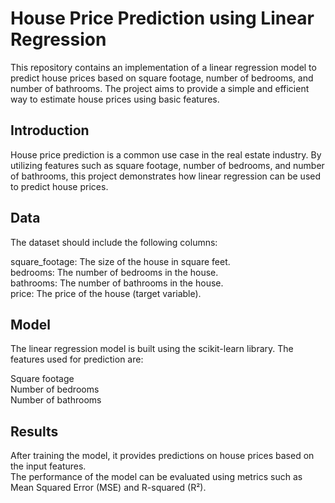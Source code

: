 # House Price Prediction using Linear Regression

This repository contains an implementation of a linear regression model to predict house prices based on square footage, number of bedrooms, and number of bathrooms. The project aims to provide a simple and efficient way to estimate house prices using basic features.

## Introduction
House price prediction is a common use case in the real estate industry. By utilizing features such as square footage, number of bedrooms, and number of bathrooms, this project demonstrates how linear regression can be used to predict house prices.

## Data
The dataset should include the following columns:<br>

square_footage: The size of the house in square feet.<br>
bedrooms: The number of bedrooms in the house.<br>
bathrooms: The number of bathrooms in the house.<br>
price: The price of the house (target variable).<br>

## Model
The linear regression model is built using the scikit-learn library. The features used for prediction are:<br>

Square footage<br>
Number of bedrooms<br>
Number of bathrooms<br>

## Results
After training the model, it provides predictions on house prices based on the input features.<br> The performance of the model can be evaluated using metrics such as Mean Squared Error (MSE) and R-squared (R²).

